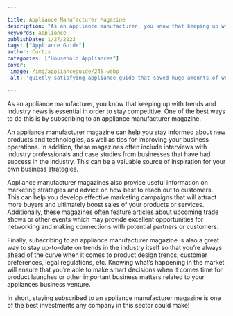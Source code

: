 ```yaml
---

title: Appliance Manufacturer Magazine
description: "As an appliance manufacturer, you know that keeping up with trends and industry news is essential in order to stay competitive. On...learn more about it now"
keywords: appliance
publishDate: 1/27/2023
tags: ["Appliance Guide"]
author: Curtis
categories: ["Household Appliances"]
cover: 
 image: /img/applianceguide/245.webp
 alt: 'quietly satisfying appliance guide that saved huge amounts of work'

---
```


As an appliance manufacturer, you know that keeping up with trends and industry news is essential in order to stay competitive. One of the best ways to do this is by subscribing to an appliance manufacturer magazine. 

An appliance manufacturer magazine can help you stay informed about new products and technologies, as well as tips for improving your business operations. In addition, these magazines often include interviews with industry professionals and case studies from businesses that have had success in the industry. This can be a valuable source of inspiration for your own business strategies. 

Appliance manufacturer magazines also provide useful information on marketing strategies and advice on how best to reach out to customers. This can help you develop effective marketing campaigns that will attract more buyers and ultimately boost sales of your products or services. Additionally, these magazines often feature articles about upcoming trade shows or other events which may provide excellent opportunities for networking and making connections with potential partners or customers. 

Finally, subscribing to an appliance manufacturer magazine is also a great way to stay up-to-date on trends in the industry itself so that you’re always ahead of the curve when it comes to product design trends, customer preferences, legal regulations, etc. Knowing what’s happening in the market will ensure that you’re able to make smart decisions when it comes time for product launches or other important business matters related to your appliances business venture. 

In short, staying subscribed to an appliance manufacturer magazine is one of the best investments any company in this sector could make!
